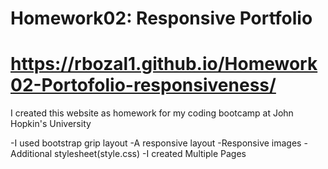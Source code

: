 # Homework02: Responsive Portfolio

#  https://rbozal1.github.io/Homework02-Portofolio-responsiveness/

I created this website as homework for my coding bootcamp at John Hopkin's University

-I used bootstrap grip layout
-A responsive layout
-Responsive images
-Additional stylesheet(style.css)
-I created Multiple Pages
